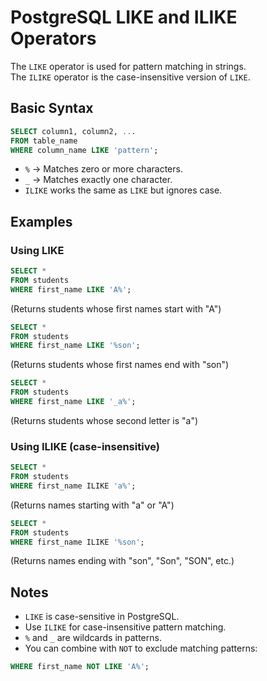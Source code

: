 


# PostgreSQL LIKE and ILIKE Operators

The `LIKE` operator is used for pattern matching in strings.  
The `ILIKE` operator is the case-insensitive version of `LIKE`.

## Basic Syntax
```sql
SELECT column1, column2, ...
FROM table_name
WHERE column_name LIKE 'pattern';
```

- `%` → Matches zero or more characters.
- `_` → Matches exactly one character.
- `ILIKE` works the same as `LIKE` but ignores case.

## Examples

### Using LIKE
```sql
SELECT *
FROM students
WHERE first_name LIKE 'A%';
```
(Returns students whose first names start with "A")

```sql
SELECT *
FROM students
WHERE first_name LIKE '%son';
```
(Returns students whose first names end with "son")

```sql
SELECT *
FROM students
WHERE first_name LIKE '_a%';
```
(Returns students whose second letter is "a")

### Using ILIKE (case-insensitive)
```sql
SELECT *
FROM students
WHERE first_name ILIKE 'a%';
```
(Returns names starting with "a" or "A")

```sql
SELECT *
FROM students
WHERE first_name ILIKE '%son';
```
(Returns names ending with "son", "Son", "SON", etc.)

## Notes
- `LIKE` is case-sensitive in PostgreSQL.
- Use `ILIKE` for case-insensitive pattern matching.
- `%` and `_` are wildcards in patterns.
- You can combine with `NOT` to exclude matching patterns:
```sql
WHERE first_name NOT LIKE 'A%';
```
